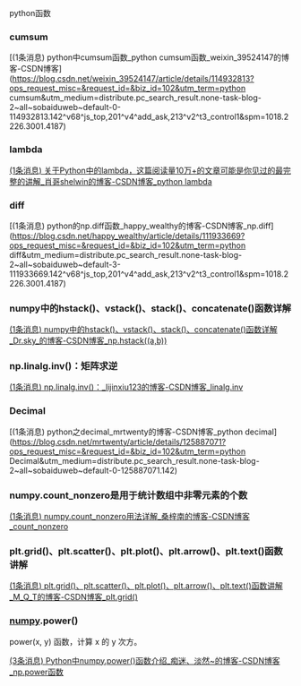 python函数

### cumsum

[(1条消息) python中cumsum函数_python cumsum函数_weixin_39524147的博客-CSDN博客](https://blog.csdn.net/weixin_39524147/article/details/114932813?ops_request_misc=&request_id=&biz_id=102&utm_term=python cumsum&utm_medium=distribute.pc_search_result.none-task-blog-2~all~sobaiduweb~default-0-114932813.142^v68^js_top,201^v4^add_ask,213^v2^t3_control1&spm=1018.2226.3001.4187)

### lambda

[(1条消息) 关于Python中的lambda，这篇阅读量10万+的文章可能是你见过的最完整的讲解_肖哥shelwin的博客-CSDN博客_python lambda](https://blog.csdn.net/zjuxsl/article/details/79437563?ops_request_misc=%7B%22request%5Fid%22%3A%22167066808916782412574637%22%2C%22scm%22%3A%2220140713.130102334..%22%7D&request_id=167066808916782412574637&biz_id=0&utm_medium=distribute.pc_search_result.none-task-blog-2~all~top_positive~default-1-79437563-null-null.142^v68^js_top,201^v4^add_ask,213^v2^t3_control1&utm_term=lambda&spm=1018.2226.3001.4187)

### diff

[(1条消息) python的np.diff函数_happy_wealthy的博客-CSDN博客_np.diff](https://blog.csdn.net/happy_wealthy/article/details/111933669?ops_request_misc=&request_id=&biz_id=102&utm_term=python diff&utm_medium=distribute.pc_search_result.none-task-blog-2~all~sobaiduweb~default-3-111933669.142^v68^js_top,201^v4^add_ask,213^v2^t3_control1&spm=1018.2226.3001.4187)



### numpy中的hstack()、vstack()、stack()、concatenate()函数详解

[(1条消息) numpy中的hstack()、vstack()、stack()、concatenate()函数详解_Dr.sky_的博客-CSDN博客_np.hstack((a,b))](https://blog.csdn.net/weixin_43734080/article/details/119512419?ops_request_misc=%7B%22request%5Fid%22%3A%22167066984916782425666086%22%2C%22scm%22%3A%2220140713.130102334..%22%7D&request_id=167066984916782425666086&biz_id=0&utm_medium=distribute.pc_search_result.none-task-blog-2~all~top_positive~default-1-119512419-null-null.142)

### np.linalg.inv()：矩阵求逆

[(1条消息) np.linalg.inv()：_lijinxiu123的博客-CSDN博客_linalg.inv](https://blog.csdn.net/lijinxiu123/article/details/52450858?ops_request_misc={"request_id"%3A"167066997616800192296013"%2C"scm"%3A"20140713.130102334.."}&request_id=167066997616800192296013&biz_id=0&utm_medium=distribute.pc_search_result.none-task-blog-2~all~top_positive~default-1-52450858-null-null.1427)

### Decimal

[(1条消息) python之decimal_mrtwenty的博客-CSDN博客_python decimal](https://blog.csdn.net/mrtwenty/article/details/125887071?ops_request_misc=&request_id=&biz_id=102&utm_term=python Decimal&utm_medium=distribute.pc_search_result.none-task-blog-2~all~sobaiduweb~default-0-125887071.142)

### **numpy.count_nonzero是用于统计数组中非零元素的个数**

[(1条消息) numpy.count_nonzero用法详解_桑梓南的博客-CSDN博客_count_nonzero](https://blog.csdn.net/the_sangzi_home/article/details/105252036?ops_request_misc={"request_id"%3A"167067011216800186522368"%2C"scm"%3A"20140713.130102334.."}&request_id=167067011216800186522368&biz_id=0&utm_medium=distribute.pc_search_result.none-task-blog-2~all~sobaiduend~default-1-105252036-null-null.142)

### plt.grid()、plt.scatter()、plt.plot()、plt.arrow()、plt.text()函数讲解

[(1条消息) plt.grid()、plt.scatter()、plt.plot()、plt.arrow()、plt.text()函数讲解_M_Q_T的博客-CSDN博客_plt.grid()](https://blog.csdn.net/weixin_64338372/article/details/127835956?ops_request_misc=&request_id=&biz_id=102&utm_term=plt.grid()&utm_medium=distribute.pc_search_result.none-task-blog-2~all~sobaiduweb~default-0-127835956.nonecase&spm=1018.2226.3001.4187)

### [numpy](https://so.csdn.net/so/search?q=numpy&spm=1001.2101.3001.7020).power()

power(x, y) 函数，计算 x 的 y 次方。

[(3条消息) Python中numpy.power()函数介绍_痴迷、淡然~的博客-CSDN博客_np.power函数](https://blog.csdn.net/qq_36512295/article/details/98472358?ops_request_misc=%7B%22request%5Fid%22%3A%22167076099716782427491570%22%2C%22scm%22%3A%2220140713.130102334..%22%7D&request_id=167076099716782427491570&biz_id=0&utm_medium=distribute.pc_search_result.none-task-blog-2~all~top_positive~default-1-98472358-null-null.142^v68^js_top,201^v4^add_ask,213^v2^t3_control1&utm_term=np.power&spm=1018.2226.3001.4187)